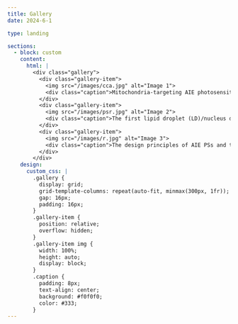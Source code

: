 ```yaml
---
title: Gallery
date: 2024-6-1

type: landing

sections:
  - block: custom
    content:
      html: |
        <div class="gallery">
          <div class="gallery-item">
            <img src="/images/cca.jpg" alt="Image 1">
            <div class="caption">Mitochondria-targeting AIE photosensitizer is specifically synthesized inside cancer cells, realizing precise photodynamic therapy</div>
          </div>
          <div class="gallery-item">
            <img src="/images/psr.jpg" alt="Image 2">
            <div class="caption">The first lipid droplet (LD)/nucleus dual-targeted ratiometric fluorescence probe, CQPP, for monitoring polarity change was developed.</div>
          </div>
          <div class="gallery-item">
            <img src="/images/r.jpg" alt="Image 3">
            <div class="caption">The design principles of AIE PSs and their biomedical applications are discussed in detail.</div>
          </div>
        </div>
    design:
      custom_css: |
        .gallery {
          display: grid;
          grid-template-columns: repeat(auto-fit, minmax(300px, 1fr));
          gap: 16px;
          padding: 16px;
        }
        .gallery-item {
          position: relative;
          overflow: hidden;
        }
        .gallery-item img {
          width: 100%;
          height: auto;
          display: block;
        }
        .caption {
          padding: 8px;
          text-align: center;
          background: #f0f0f0;
          color: #333;
        }
---
```

